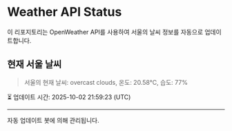 
# Weather API Status

이 리포지토리는 OpenWeather API를 사용하여 서울의 날씨 정보를 자동으로 업데이트합니다.

## 현재 서울 날씨
> 서울의 현재 날씨: overcast clouds, 온도: 20.58°C, 습도: 77%

⏳ 업데이트 시간: 2025-10-02 21:59:23 (UTC)

---
자동 업데이트 봇에 의해 관리됩니다.

